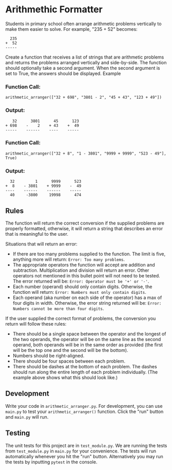 # Arithmethic Formatter

Students in primary school often arrange arithmetic problems vertically to make them easier to solve. For example, "235 + 52" becomes:

`  235` <br>
`+  52` <br>
`-----`

Create a function that receives a list of strings that are arithmetic problems and returns the problems arranged vertically and side-by-side. The function should optionally take a second argument. When the second argument is set to True, the answers should be displayed.
Example

### Function Call:

`arithmetic_arranger(["32 + 698", "3801 - 2", "45 + 43", "123 + 49"])`

### Output:

`   32      3801      45      123`<br>
`+ 698    -    2    + 43    +  49`<br>
`-----    ------    ----    -----`

### Function Call:

`arithmetic_arranger(["32 + 8", "1 - 3801", "9999 + 9999", "523 - 49"], True)`

### Output:

`  32         1      9999      523`<br>
`+  8    - 3801    + 9999    -  49`<br>
`----    ------    ------    -----`<br>
`  40     -3800     19998      474`<br>

## Rules

The function will return the correct conversion if the supplied problems are properly formatted, otherwise, it will return a string that describes an error that is meaningful to the user.

Situations that will return an error:
- If there are too many problems supplied to the function. The limit is five, anything more will return: `Error: Too many problems`.
- The appropriate operators the function will accept are addition and subtraction. Multiplication and division will return an error. Other operators not mentioned in this bullet point will not need to be tested. The error returned will be: `Error: Operator must be '+' or '-'`.
- Each number (operand) should only contain digits. Otherwise, the function will return: `Error: Numbers must only contain digits`.
- Each operand (aka number on each side of the operator) has a max of four digits in width. Otherwise, the error string returned will be: `Error: Numbers cannot be more than four digits`.

If the user supplied the correct format of problems, the conversion you return will follow these rules:
- There should be a single space between the operator and the longest of the two operands, the operator will be on the same line as the second operand, both operands will be in the same order as provided (the first will be the top one and the second will be the bottom).
- Numbers should be right-aligned.
- There should be four spaces between each problem.
- There should be dashes at the bottom of each problem. The dashes should run along the entire length of each problem individually. (The example above shows what this should look like.)

## Development

Write your code in `arithmetic_arranger.py`. For development, you can use `main.py` to test your `arithmetic_arranger()` function. Click the "run" button and `main.py` will run.

## Testing

The unit tests for this project are in `test_module.py`. We are running the tests from `test_module.py` in `main.py` for your convenience. The tests will run automatically whenever you hit the "run" button. Alternatively you may run the tests by inputting `pytest` in the console.
